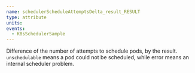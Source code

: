 ```yaml
---
name: schedulerScheduleAttemptsDelta_result_RESULT
type: attribute
units: 
events:
  - K8sSchedulerSample
---
```


Difference of the number of attempts to schedule pods, by the result. `unschedulable` means a pod could not be scheduled, while error means an internal scheduler problem.